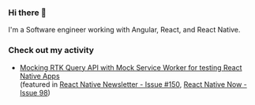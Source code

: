 ### Hi there 👋

I'm a Software engineer working with Angular, React, and React Native.

### Check out my activity
- [Mocking RTK Query API with Mock Service Worker for testing React Native Apps](https://dev.to/jbudny/mocking-rtk-query-api-with-mock-service-worker-for-testing-react-native-apps-o3m)  
(featured in [React Native Newsletter - Issue #150](https://us3.campaign-archive.com/?u=78d9e37a94fa0b522939163d4&id=9c3ad2b313), [React Native Now - Issue 98](https://reactnativenow.com/issues/98))

<!--
**JBudny/JBudny** is a ✨ _special_ ✨ repository because its `README.md` (this file) appears on your GitHub profile.

Here are some ideas to get you started:

- 🔭 I’m currently working on ...
- 🌱 I’m currently learning ...
- 👯 I’m looking to collaborate on ...
- 🤔 I’m looking for help with ...
- 💬 Ask me about ...
- 📫 How to reach me: ...
- 😄 Pronouns: ...
- ⚡ Fun fact: ...
-->
